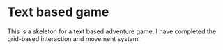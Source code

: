 # Text based game

This is a skeleton for a text based adventure game. I have completed the grid-based interaction and movement system.
